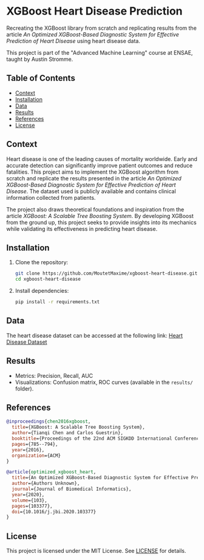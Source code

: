 # XGBoost Heart Disease Prediction

Recreating the XGBoost library from scratch and replicating results from the article *An Optimized XGBoost-Based Diagnostic System for Effective Prediction of Heart Disease* using heart disease data.

This project is part of the "Advanced Machine Learning" course at ENSAE, taught by Austin Stromme.

## Table of Contents
- [Context](#context)
- [Installation](#installation)
- [Data](#data)
- [Results](#results)
- [References](#references)
- [License](#license)

## Context
Heart disease is one of the leading causes of mortality worldwide. Early and accurate detection can significantly improve patient outcomes and reduce fatalities. This project aims to implement the XGBoost algorithm from scratch and replicate the results presented in the article *An Optimized XGBoost-Based Diagnostic System for Effective Prediction of Heart Disease*. The dataset used is publicly available and contains clinical information collected from patients.

The project also draws theoretical foundations and inspiration from the article *XGBoost: A Scalable Tree Boosting System*. By developing XGBoost from the ground up, this project seeks to provide insights into its mechanics while validating its effectiveness in predicting heart disease.

## Installation
1. Clone the repository:
   ```bash
   git clone https://github.com/MoutetMaxime/xgboost-heart-disease.git
   cd xgboost-heart-disease
   ```
2. Install dependencies:
   ```bash
   pip install -r requirements.txt
   ```

## Data
The heart disease dataset can be accessed at the following link:
[Heart Disease Dataset](https://archive.ics.uci.edu/ml/datasets/Heart+Disease)

## Results
- Metrics: Precision, Recall, AUC
- Visualizations: Confusion matrix, ROC curves (available in the `results/` folder).

## References
```bibtex
@inproceedings{chen2016xgboost,
  title={XGBoost: A Scalable Tree Boosting System},
  author={Tianqi Chen and Carlos Guestrin},
  booktitle={Proceedings of the 22nd ACM SIGKDD International Conference on Knowledge Discovery and Data Mining},
  pages={785--794},
  year={2016},
  organization={ACM}
}

@article{optimized_xgboost_heart,
  title={An Optimized XGBoost-Based Diagnostic System for Effective Prediction of Heart Disease},
  author={Authors Unknown},
  journal={Journal of Biomedical Informatics},
  year={2020},
  volume={103},
  pages={103377},
  doi={10.1016/j.jbi.2020.103377}
}
```

## License
This project is licensed under the MIT License. See [LICENSE](LICENSE) for details.

